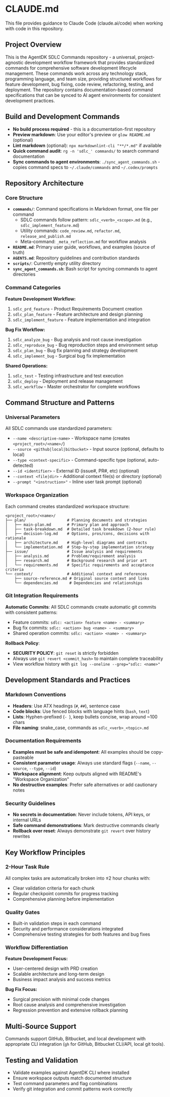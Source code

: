 # CLAUDE.md

This file provides guidance to Claude Code (claude.ai/code) when working with code in this repository.

## Project Overview
This is the AgentDK SDLC Commands repository - a universal, project-agnostic development workflow framework that provides standardized commands for comprehensive software development lifecycle management. These commands work across any technology stack, programming language, and team size, providing structured workflows for feature development, bug fixing, code review, refactoring, testing, and deployment. The repository contains documentation-based command specifications that can be synced to AI agent environments for consistent development practices.

## Build and Development Commands
- **No build process required** - this is a documentation-first repository
- **Preview markdown**: Use your editor's preview or `glow README.md` (optional)
- **Lint markdown** (optional): `npx markdownlint-cli "**/*.md"` if available
- **Quick command audit**: `rg -n 'sdlc_' commands/` to search command documentation
- **Sync commands to agent environments**: `./sync_agent_commands.sh` - copies command specs to `~/.claude/commands` and `~/.codex/prompts`

## Repository Architecture

### Core Structure
- **`commands/`**: Command specifications in Markdown format, one file per command
  - SDLC commands follow pattern: `sdlc_<verb>_<scope>.md` (e.g., `sdlc_implement_feature.md`)
  - Utility commands: `code_review.md`, `refactor.md`, `release_and_publish.md`
  - Meta-command: `_meta_reflection.md` for workflow analysis
- **`README.md`**: Primary user guide, workflows, and examples (source of truth)
- **`AGENTS.md`**: Repository guidelines and contribution standards
- **`scripts/`**: Currently empty utility directory
- **`sync_agent_commands.sh`**: Bash script for syncing commands to agent directories

### Command Categories
**Feature Development Workflow:**
1. `sdlc_prd_feature` - Product Requirements Document creation
2. `sdlc_plan_feature` - Feature architecture and design planning  
3. `sdlc_implement_feature` - Feature implementation and integration

**Bug Fix Workflow:**
1. `sdlc_analyze_bug` - Bug analysis and root cause investigation
2. `sdlc_reproduce_bug` - Bug reproduction steps and environment setup
3. `sdlc_plan_bug` - Bug fix planning and strategy development
4. `sdlc_implement_bug` - Surgical bug fix implementation

**Shared Operations:**
1. `sdlc_test` - Testing infrastructure and test execution
2. `sdlc_deploy` - Deployment and release management
3. `sdlc_workflow` - Master orchestrator for complete workflows

## Command Structure and Patterns

### Universal Parameters
All SDLC commands use standardized parameters:
- `--name <descriptive-name>` - Workspace name (creates `<project_root>/<name>/`)
- `--source <github|local|bitbucket>` - Input source (optional, defaults to local)
- `--type <context-specific>` - Command-specific type (optional, auto-detected)
- `--id <identifier>` - External ID (issue#, PR#, etc) (optional)
- `--context <file|dir>` - Additional context file(s) or directory (optional)
- `--prompt "<instruction>"` - Inline user task prompt (optional)

### Workspace Organization
Each command creates standardized workspace structure:
```
<project_root>/<name>/
├── plan/                  # Planning documents and strategies
│   ├── main-plan.md       # Primary plan and approach
│   ├── task-breakdown.md  # Detailed task breakdown (2-hour rule)
│   ├── decision-log.md    # Options, pros/cons, decisions with rationale
│   ├── architecture.md    # High-level diagrams and contracts
│   └── implementation.md  # Step-by-step implementation strategy
├── issue/                 # Issue analysis and requirements
│   ├── analysis.md        # Problem/requirement analysis
│   ├── research.md        # Background research and prior art
│   └── requirements.md    # Specific requirements and acceptance criteria
└── context/               # Additional context and references
    ├── source-reference.md # Original source context and links
    └── dependencies.md     # Dependencies and relationships
```

### Git Integration Requirements
**Automatic Commits**: All SDLC commands create automatic git commits with consistent patterns:
- Feature commits: `sdlc: <action> feature <name> - <summary>`
- Bug fix commits: `sdlc: <action> bug <name> - <summary>`
- Shared operation commits: `sdlc: <action> <name> - <summary>`

**Rollback Policy**: 
- **SECURITY POLICY**: `git reset` is strictly forbidden
- Always use `git revert <commit_hash>` to maintain complete traceability
- View workflow history with `git log --oneline --grep="sdlc: <name>"`

## Development Standards and Practices

### Markdown Conventions
- **Headers**: Use ATX headings (`#`, `##`), sentence case
- **Code blocks**: Use fenced blocks with language hints (`bash`, `text`)
- **Lists**: Hyphen-prefixed (`- `), keep bullets concise, wrap around ~100 chars
- **File naming**: snake_case, commands as `sdlc_<verb>_<topic>.md`

### Documentation Requirements
- **Examples must be safe and idempotent**: All examples should be copy-pasteable
- **Consistent parameter usage**: Always use standard flags (`--name`, `--source`, `--type`, `--id`)
- **Workspace alignment**: Keep outputs aligned with README's "Workspace Organization"
- **No destructive examples**: Prefer safe alternatives or add cautionary notes

### Security Guidelines
- **No secrets in documentation**: Never include tokens, API keys, or internal URLs
- **Safe command demonstrations**: Mark destructive commands clearly
- **Rollback over reset**: Always demonstrate `git revert` over history rewrites

## Key Workflow Principles

### 2-Hour Task Rule
All complex tasks are automatically broken into ≤2 hour chunks with:
- Clear validation criteria for each chunk
- Regular checkpoint commits for progress tracking
- Comprehensive planning before implementation

### Quality Gates
- Built-in validation steps in each command
- Security and performance considerations integrated
- Comprehensive testing strategies for both features and bug fixes

### Workflow Differentiation
**Feature Development Focus:**
- User-centered design with PRD creation
- Scalable architecture and long-term design
- Business impact analysis and success metrics

**Bug Fix Focus:**
- Surgical precision with minimal code changes
- Root cause analysis and comprehensive investigation  
- Regression prevention and extensive rollback planning

## Multi-Source Support
Commands support GitHub, Bitbucket, and local development with appropriate CLI integration (`gh` for GitHub, Bitbucket CLI/API, local git tools).

## Testing and Validation
- Validate examples against AgentDK CLI where installed
- Ensure workspace outputs match documented structure
- Test command parameters and flag combinations
- Verify git integration and commit patterns work correctly
